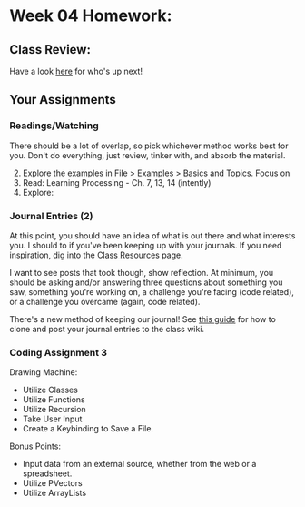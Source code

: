 # Week 04 Homework:

## Class Review:



Have a look [here](https://github.com/pds-nyu-idm-cc/DM-GY-6063-Creative-Coding-Spring-2019-Stearns/blob/master/research_presentation.md) for who's up next!


## Your Assignments

### Readings/Watching

There should be a lot of overlap, so pick whichever method works best for you. Don't do everything, just review, tinker with, and absorb the material.

2. Explore the examples in File > Examples > Basics and Topics. Focus on 
3. Read: Learning Processing - Ch. 7, 13, 14 (intently)
4. Explore: 

### Journal Entries (2)

At this point, you should have an idea of what is out there and what interests you. I should to if you've been keeping up with your journals. If you need inspiration, dig into the [Class Resources](https://github.com/pds-nyu-idm-cc/DM-GY-6063-Creative-Coding-Spring-2019-Stearns/blob/master/resources.md) page.

I want to see posts that took though, show reflection. At minimum, you should be asking and/or answering three questions about something you saw, something you're working on, a challenge you're facing (code related), or a challenge you overcame (again, code related).

There's a new method of keeping our journal! See [this guide](https://github.com/pds-nyu-idm-cc/DM-GY-6063-Creative-Coding-Spring-2019-Stearns/blob/master/wiki_help/wiki_help.md) for how to clone and post your journal entries to the class wiki.

### Coding Assignment 3

Drawing Machine:

* Utilize Classes
* Utilize Functions
* Utilize Recursion
* Take User Input
* Create a Keybinding to Save a File.

Bonus Points:

* Input data from an external source, whether from the web or a spreadsheet.
* Utilize PVectors
* Utilize ArrayLists
